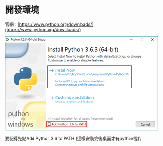 # 開發環境

官網：[https://www.python.org/downloads/](https://www.python.org/downloads/)​

![要先勾選Add Python 3.X to PATH，再點Install Now。](<../../.gitbook/assets/image (11).png>)

要記得先點Add Python 3.6 to PATH (這樣安裝完後桌面才有python喔)\
